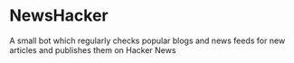 # NewsHacker
A small bot which regularly checks popular blogs and news feeds for new articles and publishes them on Hacker News
